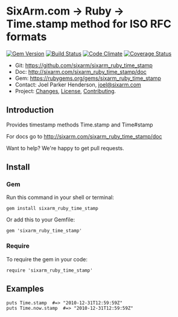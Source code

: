 # SixArm.com → Ruby → <br> Time.stamp method for ISO RFC formats

<!--HEADER-OPEN-->

[![Gem Version](https://badge.fury.io/rb/sixarm_ruby_time_stamp.svg)](http://badge.fury.io/rb/sixarm_ruby_time_stamp)
[![Build Status](https://travis-ci.org/SixArm/sixarm_ruby_time_stamp.png)](https://travis-ci.org/SixArm/sixarm_ruby_time_stamp)
[![Code Climate](https://codeclimate.com/github/SixArm/sixarm_ruby_time_stamp.png)](https://codeclimate.com/github/SixArm/sixarm_ruby_time_stamp)
[![Coverage Status](https://coveralls.io/repos/SixArm/sixarm_ruby_time_stamp/badge.svg?branch=master&service=github)](https://coveralls.io/github/SixArm/sixarm_ruby_time_stamp?branch=master)

* Git: <https://github.com/sixarm/sixarm_ruby_time_stamp>
* Doc: <http://sixarm.com/sixarm_ruby_time_stamp/doc>
* Gem: <https://rubygems.org/gems/sixarm_ruby_time_stamp>
* Contact: Joel Parker Henderson, <joel@sixarm.com>
* Project: [Changes](CHANGES.md), [License](LICENSE.md), [Contributing](CONTRIBUTING.md).

<!--HEADER-SHUT-->

## Introduction

Provides timestamp methods Time.stamp and Time#stamp

For docs go to <http://sixarm.com/sixarm_ruby_time_stamp/doc>

Want to help? We're happy to get pull requests.


<!--INSTALL-OPEN-->

## Install

### Gem

Run this command in your shell or terminal:

    gem install sixarm_ruby_time_stamp

Or add this to your Gemfile:

    gem 'sixarm_ruby_time_stamp'

### Require

To require the gem in your code:

    require 'sixarm_ruby_time_stamp'

<!--INSTALL-SHUT-->


## Examples

    puts Time.stamp  #=> "2010-12-31T12:59:59Z"
    puts Time.now.stamp  #=> "2010-12-31T12:59:59Z"
